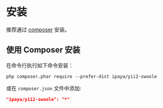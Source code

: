 # 安装

推荐通过 [composer](http://getcomposer.org/download/) 安装。

## 使用 Composer 安装

在命令行执行如下命令安装：

```
php composer.phar require --prefer-dist ipaya/yii2-swoole
```

或在 `composer.json` 文件中添加:

```json
"ipaya/yii2-swoole": "*"
```
